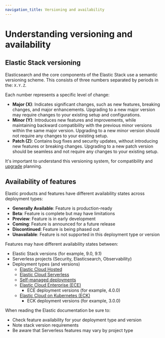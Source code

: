 ```yaml
---
navigation_title: Versioning and availability
---
```


# Understanding versioning and availability

## Elastic Stack versioning

Elasticsearch and the core components of the Elastic Stack use a semantic versioning scheme. This consists of three numbers separated by periods in the: `X.Y.Z`.

Each number represents a specific level of change:

- **Major (X)**: Indicates significant changes, such as new features, breaking changes, and major enhancements. Upgrading to a new major version may require changes to your existing setup and configurations.
- **Minor (Y)**: Introduces new features and improvements, while maintaining backward compatibility with the previous minor versions within the same major version. Upgrading to a new minor version should not require any changes to your existing setup.
- **Patch (Z)**: Contains bug fixes and security updates, without introducing new features or breaking changes. Upgrading to a new patch version should be seamless and not require any changes to your existing setup.

It's important to understand this versioning system, for compatibility and [upgrade](/deploy-manage/upgrade.md) planning.

## Availability of features

Elastic products and features have different availability states across deployment types:

- **Generally Available**: Feature is production-ready
- **Beta**: Feature is complete but may have limitations
- **Preview**: Feature is in early development
- **Coming**: Feature is announced for a future release
- **Discontinued**: Feature is being phased out
- **Unavailable**: Feature is not supported in this deployment type or version

Features may have different availability states between:

- Elastic Stack versions (for example, 9.0, 9.1)
- Serverless projects (Security, Elasticsearch, Observability)
- Deployment types (and versions)
  - [Elastic Cloud Hosted](/deploy-manage/deploy/elastic-cloud/cloud-hosted.md)
  - [Elastic Cloud Serverless](/deploy-manage/deploy/elastic-cloud/serverless.md)
  - [Self-managed deployments](/deploy-manage/deploy/self-managed.md)
  - [Elastic Cloud Enterprise (ECE)](/deploy-manage/deploy/cloud-enterprise.md)
    - ECE deployment versions (for example, 4.0.0)
  - [Elastic Cloud on Kubernetes (ECK)](/deploy-manage/deploy/cloud-on-k8s.md)
    - ECK deployment versions (for example, 3.0.0)

When reading the Elastic documentation be sure to:

- Check feature availability for your deployment type and version
- Note stack version requirements
- Be aware that Serverless features may vary by project type